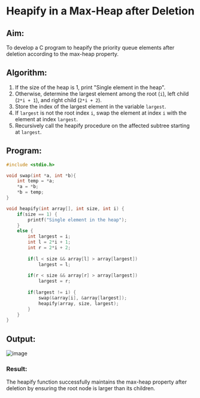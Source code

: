 # Heapify in a Max-Heap after Deletion

## Aim:

To develop a C program to heapify the priority queue elements after deletion according to the max-heap property.

## Algorithm:

1. If the size of the heap is 1, print "Single element in the heap".
2. Otherwise, determine the largest element among the root (`i`), left child (`2*i + 1`), and right child (`2*i + 2`).
3. Store the index of the largest element in the variable `largest`.
4. If `largest` is not the root index `i`, swap the element at index `i` with the element at index `largest`.
5. Recursively call the heapify procedure on the affected subtree starting at `largest`.

## Program:

```c
#include <stdio.h>

void swap(int *a, int *b){
    int temp = *a;
    *a = *b;
    *b = temp;
}

void heapify(int array[], int size, int i) {
    if(size == 1) {
        printf("Single element in the heap");
    }
    else {
        int largest = i;
        int l = 2*i + 1;
        int r = 2*i + 2;
        
        if(l < size && array[l] > array[largest])
            largest = l;
            
        if(r < size && array[r] > array[largest])
            largest = r;
        
        if(largest != i) {
            swap(&array[i], &array[largest]);
            heapify(array, size, largest);
        }
    }
}
```
## Output:
![image](https://github.com/user-attachments/assets/81b61d69-9edb-4d34-a634-876fb0140e16)

### Result:
The heapify function successfully maintains the max-heap property after deletion by ensuring the root node is larger than its children.

